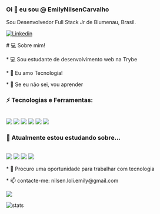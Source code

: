 ###  Oi 👋 eu sou @ EmilyNilsenCarvalho

Sou Desenvolvedor Full Stack Jr de Blumenau, Brasil.

<a href="https://www.linkedin.com/in/emily-nilsen-carvalho/">

<img alt="Linkedin" src="https://img.shields.io/badge/linkedin-0077B5?logo=linkedin&logoColor=white&style=for-the-badge"/>

</a>

<p># 💻 Sobre mim!</p>

<p>* 💻 Sou estudante de desenvolvimento web na Trybe</p>

  

<p>* 💬 Eu amo Tecnologia!</p>

<p>* 🚀 Se eu não sei, vou aprender</p>

### ⚡ Tecnologias e Ferramentas:

<br />

<span>
  <img src="https://img.icons8.com/color/48/000000/javascript--v1.png"/>
</span>
<span>
  <img src="https://img.icons8.com/color/48/000000/html-5--v1.png"/>
</span>
<span>
  <img src="https://img.icons8.com/color/48/000000/css3.png"/>
</span>
<span>
  <img src="https://img.icons8.com/ultraviolet/40/000000/react--v1.png"/>
</span>
<span>
  <img src="https://img.icons8.com/color/48/000000/redux.png"/>
</span>
</span>
<span>
  <img src="https://img.icons8.com/color/48/000000/git.png"/>
</span>


### 🌱 Atualmente estou estudando sobre...

<br/>

<span>
  <img src="https://img.icons8.com/color/48/000000/typescript.png" />
</span>
<span>
  <img src="https://img.icons8.com/fluency/48/000000/node-js.png" />
</span>
<span>
  <img src="https://img.icons8.com/external-tal-revivo-color-tal-revivo/48/000000/external-mongodb-a-cross-platform-document-oriented-database-program-logo-color-tal-revivo.png" />
</span>
<span>
  <img src="https://img.icons8.com/fluency/50/000000/docker.png"/>
</span>
<p>* 👀 Procuro uma oportunidade para trabalhar com tecnologia </p>

<p>* 📫 contacte-me: nilsen.loli.emily@gmail.com</p>



<img src="https://github-readme-stats.vercel.app/api?username=EmilyNilsen" />

 
  

![stats](https://github-readme-stats.vercel.app/api/wakatime?username=@EmilyNilsen)
